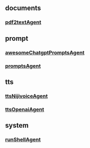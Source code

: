 ## documents
### [pdf2textAgent](./documents/pdf2textAgent.md)

## prompt
### [awesomeChatgptPromptsAgent](./prompt/awesomeChatgptPromptsAgent.md)
### [promptsAgent](./prompt/promptsAgent.md)

## tts
### [ttsNijivoiceAgent](./tts/ttsNijivoiceAgent.md)
### [ttsOpenaiAgent](./tts/ttsOpenaiAgent.md)

## system
### [runShellAgent](./system/runShellAgent.md)
